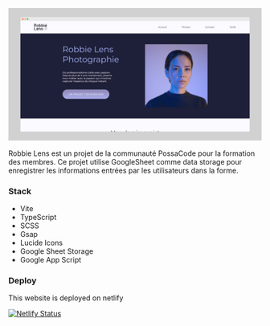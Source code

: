 ![Robbie Lens Screenshot](public/screely-1708804243088.png)

Robbie Lens est un projet de la communauté PossaCode pour la formation des membres.
Ce projet utilise GoogleSheet comme data storage pour enregistrer les informations entrées par les utilisateurs dans la forme.

### Stack

- Vite
- TypeScript
- SCSS
- Gsap
- Lucide Icons
- Google Sheet Storage
- Google App Script


### Deploy

This website is deployed on netlify 

[![Netlify Status](https://api.netlify.com/api/v1/badges/7311c173-a812-4bf8-93f3-3305669894fb/deploy-status)](https://app.netlify.com/sites/brx-hashcode-robbie-lens/deploys)
